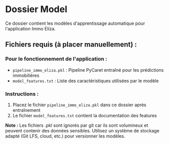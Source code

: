 # Dossier Model

Ce dossier contient les modèles d'apprentissage automatique pour l'application Immo Eliza.

## Fichiers requis (à placer manuellement) :

### Pour le fonctionnement de l'application :
- `pipeline_immo_eliza.pkl` : Pipeline PyCaret entraîné pour les prédictions immobilières
- `model_features.txt` : Liste des caractéristiques utilisées par le modèle

### Instructions :
1. Placez le fichier `pipeline_immo_eliza.pkl` dans ce dossier après entraînement
2. Le fichier `model_features.txt` contient la documentation des features

**Note :** Les fichiers .pkl sont ignorés par git car ils sont volumineux et peuvent contenir des données sensibles. Utilisez un système de stockage adapté (Git LFS, cloud, etc.) pour versionner les modèles.
